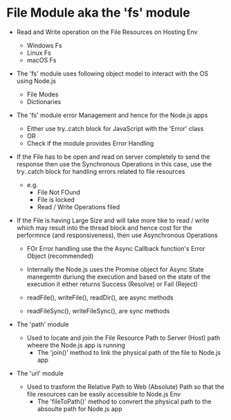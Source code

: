 # File Module aka the 'fs' module
- Read and Write operation on the File Resources on Hosting Env
    - Windows Fs
    - Linux Fs
    - macOS Fs
- The 'fs' module uses following object model to interact with the OS using Node.js
    - File Modes
    - Dictionaries    
- The 'fs' module error Management and hence for the Node.js apps
    - Either use try..catch block for JavaScript with the 'Error' class
    - OR
    - Check if the module provides Error Handling
- If the File has to be open and read on server completely to send the response then use the Synchronous Operations in this case, use the try..catch block for handling errors related to file resources
    - e.g.
        - File Not FOund
        - File is locked
        - Read / Write Operations filed
- If the File is having Large Size and will take more tike to read / write which may result into the thread block and hence cost for the performnce (and responsiveness), then use Asynchronous Operations
    - FOr Error handling use the the Async Callback function's Error Object (recommended)         
    - Internally the Node.js uses the Promise object for Async State manegemtn duriung the execution and based on the state of the execution it either returns Success (Resolve) or Fail (Reject)   

    - readFile(), writeFile(), readDir(), are async methods
    - readFileSync(), writeFileSync(), are sync methods       

- The 'path' module
    - Used to locate and join the File Resource Path to Server (Host) path wheere the Node.js app is running
        - The 'join()' method to link the physical path of the file to Node.js app
- The 'url' module
    - Used to trasform the Relative Path to Web (Absolute) Path so that the file resources can be easily accessible to Node.js Env       
        - The 'fileToPath()' method to convrert the physical path to the absoulte path for Node.js app